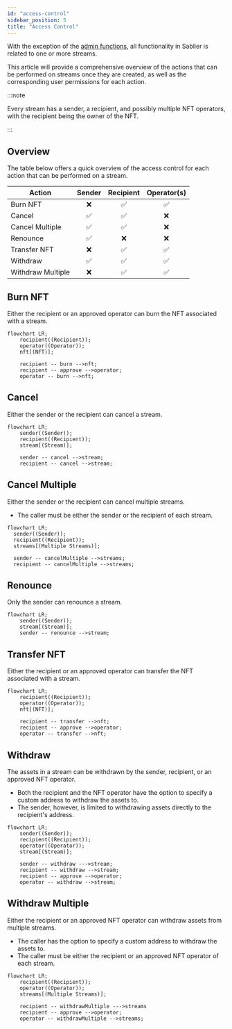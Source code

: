 ```yaml
---
id: "access-control"
sidebar_position: 5
title: "Access Control"
---
```


With the exception of the [admin functions](/docs/concepts/05-governance.md), all functionality in Sablier is related to
one or more streams.

This article will provide a comprehensive overview of the actions that can be performed on streams once they are
created, as well as the corresponding user permissions for each action.

:::note

Every stream has a sender, a recipient, and possibly multiple NFT operators, with the recipient being the owner of the
NFT.

:::

## Overview

The table below offers a quick overview of the access control for each action that can be performed on a stream.

| Action            | Sender | Recipient | Operator(s) |
| ----------------- | :----: | :-------: | :---------: |
| Burn NFT          |   ❌   |    ✅     |     ✅      |
| Cancel            |   ✅   |    ✅     |     ❌      |
| Cancel Multiple   |   ✅   |    ✅     |     ❌      |
| Renounce          |   ✅   |    ❌     |     ❌      |
| Transfer NFT      |   ❌   |    ✅     |     ✅      |
| Withdraw          |   ✅   |    ✅     |     ✅      |
| Withdraw Multiple |   ❌   |    ✅     |     ✅      |

## Burn NFT

Either the recipient or an approved operator can burn the NFT associated with a stream.

```mermaid
flowchart LR;
    recipient((Recipient));
    operator((Operator));
    nft[(NFT)];

    recipient -- burn -->nft;
    recipient -- approve -->operator;
    operator -- burn -->nft;
```

## Cancel

Either the sender or the recipient can cancel a stream.

```mermaid
flowchart LR;
    sender((Sender));
    recipient((Recipient));
    stream[(Stream)];

    sender -- cancel -->stream;
    recipient -- cancel -->stream;
```

## Cancel Multiple

Either the sender or the recipient can cancel multiple streams.

- The caller must be either the sender or the recipient of each stream.

```mermaid
flowchart LR;
  sender((Sender));
  recipient((Recipient));
  streams[(Multiple Streams)];

  sender -- cancelMultiple -->streams;
  recipient -- cancelMultiple -->streams;
```

## Renounce

Only the sender can renounce a stream.

```mermaid
flowchart LR;
    sender((Sender));
    stream[(Stream)];
    sender -- renounce -->stream;
```

## Transfer NFT

Either the recipient or an approved operator can transfer the NFT associated with a stream.

```mermaid
flowchart LR;
    recipient((Recipient));
    operator((Operator));
    nft[(NFT)];

    recipient -- transfer -->nft;
    recipient -- approve -->operator;
    operator -- transfer -->nft;
```

## Withdraw

The assets in a stream can be withdrawn by the sender, recipient, or an approved NFT operator.

- Both the recipient and the NFT operator have the option to specify a custom address to withdraw the assets to.
- The sender, however, is limited to withdrawing assets directly to the recipient's address.

```mermaid
flowchart LR;
    sender((Sender));
    recipient((Recipient));
    operator((Operator));
    stream[(Stream)];

    sender -- withdraw --->stream;
    recipient -- withdraw -->stream;
    recipient -- approve -->operator;
    operator -- withdraw -->stream;
```

## Withdraw Multiple

Either the recipient or an approved NFT operator can withdraw assets from multiple streams.

- The caller has the option to specify a custom address to withdraw the assets to.
- The caller must be either the recipient or an approved NFT operator of each stream.

```mermaid
flowchart LR;
    recipient((Recipient));
    operator((Operator));
    streams[(Multiple Streams)];

    recipient -- withdrawMultiple --->streams
    recipient -- approve -->operator;
    operator -- withdrawMultiple -->streams;
```
